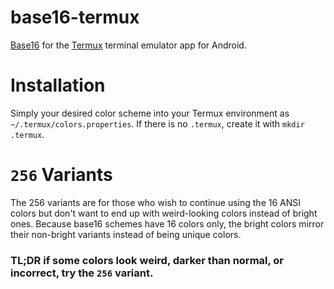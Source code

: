 # base16-termux
[Base16](https://github.com/chriskempson/base16) for the [Termux](https://github.com/termux/) terminal emulator app for Android.

# Installation
Simply your desired color scheme into your Termux environment as `~/.termux/colors.properties`. If there is no `.termux`, create it with `mkdir .termux`.

# `256` Variants

The 256 variants are for those who wish to continue using the 16 ANSI colors but don't want to end up with weird-looking colors instead of bright ones. Because base16 schemes have 16 colors only, the bright colors mirror their non-bright variants instead of being unique colors.

### TL;DR if some colors look weird, darker than normal, or incorrect, try the `256` variant.

